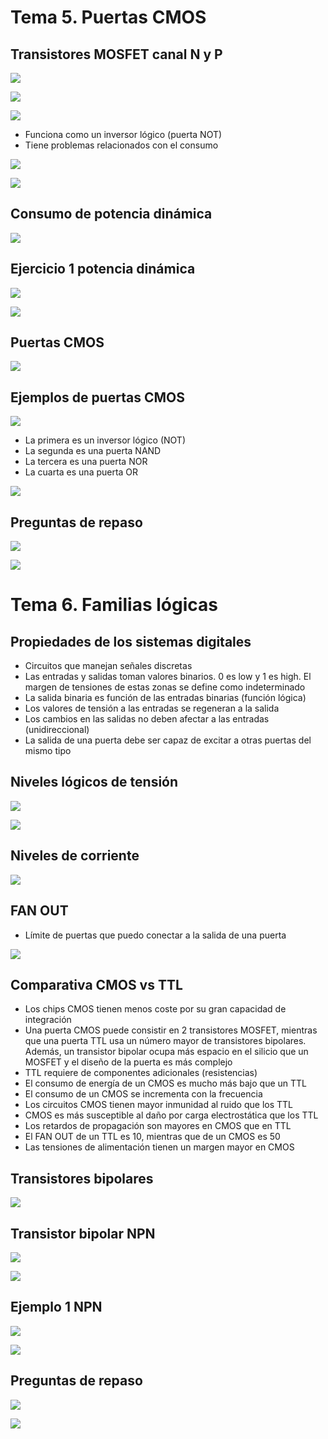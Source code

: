 # Tema 5. Puertas CMOS

## Transistores MOSFET canal N y P

![](./img/Pasted%20image%2020231216094954.png)

![](./img/Pasted%20image%2020231216095039.png)

![](./img/Pasted%20image%2020231216095145.png)

- Funciona como un inversor lógico (puerta NOT)
- Tiene problemas relacionados con el consumo

![](./img/Pasted%20image%2020231216095248.png)

![](./img/Pasted%20image%2020231216095339.png)

## Consumo de potencia dinámica

![](./img/Pasted%20image%2020231216095530.png)

## Ejercicio 1 potencia dinámica

![](./img/Pasted%20image%2020231216095633.png)

![](./img/Pasted%20image%2020231216095658.png)

## Puertas CMOS

![](./img/Pasted%20image%2020231216095727.png)

## Ejemplos de puertas CMOS

![](./img/Pasted%20image%2020231216100720.png)

- La primera es un inversor lógico (NOT)
- La segunda es una puerta NAND
- La tercera es una puerta NOR
- La cuarta es una puerta OR

![](./img/IMG_6458.jpeg)

## Preguntas de repaso

![](./img/Pasted%20image%2020231216103914.png)

![](./img/Pasted%20image%2020231216103936.png)

# Tema 6. Familias lógicas

## Propiedades de los sistemas digitales

- Circuitos que manejan señales discretas
- Las entradas y salidas toman valores binarios. 0 es low y 1 es high. El margen de tensiones de estas zonas se define como indeterminado
- La salida binaria es función de las entradas binarias (función lógica)
- Los valores de tensión a las entradas se regeneran a la salida
- Los cambios en las salidas no deben afectar a las entradas (unidireccional)
- La salida de una puerta debe ser capaz de excitar a otras puertas del mismo tipo

## Niveles lógicos de tensión

![](./img/Pasted%20image%2020231216104507.png)

![](./img/Pasted%20image%2020231216104534.png)

## Niveles de corriente

![](./img/Pasted%20image%2020231216104638.png)

## FAN OUT

- Límite de puertas que puedo conectar a la salida de una puerta

![](./img/Pasted%20image%2020231216104734.png)

## Comparativa CMOS vs TTL

- Los chips CMOS tienen menos coste por su gran capacidad de integración
- Una puerta CMOS puede consistir en 2 transistores MOSFET, mientras que una puerta TTL usa un número mayor de transistores bipolares. Además, un transistor bipolar ocupa más espacio en el silicio que un MOSFET y el diseño de la puerta es más complejo
- TTL requiere de componentes adicionales (resistencias)
- El consumo de energía de un CMOS es mucho más bajo que un TTL
- El consumo de un CMOS se incrementa con la frecuencia
- Los circuitos CMOS tienen mayor inmunidad al ruido que los TTL
- CMOS es más susceptible al daño por carga electrostática que los TTL
- Los retardos de propagación son mayores en CMOS que en TTL
- El FAN OUT de un TTL es 10, mientras que de un CMOS es 50
- Las tensiones de alimentación tienen un margen mayor en CMOS

## Transistores bipolares

![](./img/Pasted%20image%2020231216105454.png)

## Transistor bipolar NPN

![](./img/Pasted%20image%2020231216105635.png)

![](./img/Pasted%20image%2020231216105703.png)

## Ejemplo 1 NPN

![](./img/Pasted%20image%2020231216105750.png)

![](./img/Pasted%20image%2020231216105915.png)

## Preguntas de repaso

![](./img/Pasted%20image%2020231216105948.png)

![](./img/Pasted%20image%2020231216110012.png)

